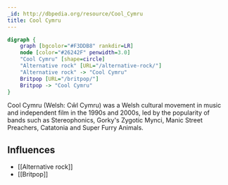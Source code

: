 ```yaml
---
_id: http://dbpedia.org/resource/Cool_Cymru
title: Cool Cymru
---
```


```dot
digraph {
	graph [bgcolor="#F3DDB8" rankdir=LR]
	node [color="#26242F" penwidth=3.0]
	"Cool Cymru" [shape=circle]
	"Alternative rock" [URL="/alternative-rock/"]
	"Alternative rock" -> "Cool Cymru"
	Britpop [URL="/britpop/"]
	Britpop -> "Cool Cymru"
}
```

Cool Cymru (Welsh: Cŵl Cymru) was a Welsh cultural movement in music and independent film in the 1990s and 2000s, led by the popularity of bands such as Stereophonics, Gorky's Zygotic Mynci, Manic Street Preachers, Catatonia and Super Furry Animals.

## Influences
- [[Alternative rock]]
- [[Britpop]]
